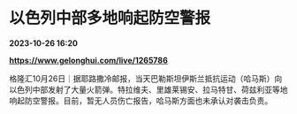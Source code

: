 # 以色列中部多地响起防空警报

**2023-10-26 16:20**

**https://www.gelonghui.com/live/1265786**

格隆汇10月26日｜据耶路撒冷邮报，当天巴勒斯坦伊斯兰抵抗运动（哈马斯）向以色列中部发射了大量火箭弹。特拉维夫、里雄莱锡安、拉马特甘、荷兹利亚等地响起防空警报。目前，暂无人员伤亡报告，哈马斯方面也未承认对袭击负责。